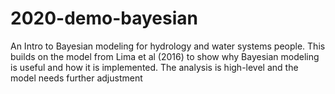 # 2020-demo-bayesian
 An Intro to Bayesian modeling for hydrology and water systems people. This builds on the model from Lima et al (2016) to show why Bayesian modeling is useful and how it is implemented. The analysis is high-level and the model needs further adjustment
